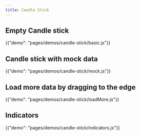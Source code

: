 ```yaml
---
title: Candle Stick
---
```


## Empty Candle stick

{{"demo": "pages/demos/candle-stick/basic.js"}}

## Candle stick with mock data

{{"demo": "pages/demos/candle-stick/mock.js"}}

## Load more data by dragging to the edge

{{"demo": "pages/demos/candle-stick/loadMore.js"}}

## Indicators

{{"demo": "pages/demos/candle-stick/indicators.js"}}